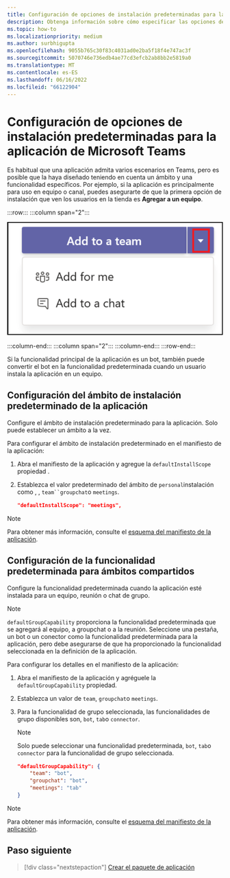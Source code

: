 ```yaml
---
title: Configuración de opciones de instalación predeterminadas para la aplicación
description: Obtenga información sobre cómo especificar las opciones de instalación predeterminadas de la aplicación de Teams y la funcionalidad predeterminada para los ámbitos compartidos.
ms.topic: how-to
ms.localizationpriority: medium
ms.author: surbhigupta
ms.openlocfilehash: 9055b765c30f83c4031ad0e2ba5f18f4e747ac3f
ms.sourcegitcommit: 5070746e736edb4ae77cd3efcb2ab8bb2e5819a0
ms.translationtype: MT
ms.contentlocale: es-ES
ms.lasthandoff: 06/16/2022
ms.locfileid: "66122904"
---
```

# <a name="configure-default-install-options-for-your-microsoft-teams-app"></a>Configuración de opciones de instalación predeterminadas para la aplicación de Microsoft Teams

Es habitual que una aplicación admita varios escenarios en Teams, pero es posible que la haya diseñado teniendo en cuenta un ámbito y una funcionalidad específicos. Por ejemplo, si la aplicación es principalmente para uso en equipo o canal, puedes asegurarte de que la primera opción de instalación que ven los usuarios en la tienda es **Agregar a un equipo**.

:::row:::
   :::column span="2":::

![Ejemplo de lista desplegable Agregar una aplicación](../../assets/images/compose-extensions/addanapp.png)

   :::column-end:::
   :::column span="2":::
   :::column-end:::
:::row-end:::

Si la funcionalidad principal de la aplicación es un bot, también puede convertir el bot en la funcionalidad predeterminada cuando un usuario instala la aplicación en un equipo.

## <a name="configure-your-apps-default-install-scope"></a>Configuración del ámbito de instalación predeterminado de la aplicación

Configure el ámbito de instalación predeterminado para la aplicación. Solo puede establecer un ámbito a la vez.

Para configurar el ámbito de instalación predeterminado en el manifiesto de la aplicación:

1. Abra el manifiesto de la aplicación y agregue la `defaultInstallScope` propiedad .
2. Establezca el valor predeterminado del ámbito de `personal`instalación como , , `team``groupchat`o `meetings`.

    ```json
    "defaultInstallScope": "meetings",
    ```

> [!NOTE]
> Para obtener más información, consulte el [esquema del manifiesto de la aplicación](~/resources/schema/manifest-schema.md).

## <a name="configure-the-default-capability-for-shared-scopes"></a>Configuración de la funcionalidad predeterminada para ámbitos compartidos

Configure la funcionalidad predeterminada cuando la aplicación esté instalada para un equipo, reunión o chat de grupo.

> [!NOTE]
> `defaultGroupCapability` proporciona la funcionalidad predeterminada que se agregará al equipo, a groupchat o a la reunión. Seleccione una pestaña, un bot o un conector como la funcionalidad predeterminada para la aplicación, pero debe asegurarse de que ha proporcionado la funcionalidad seleccionada en la definición de la aplicación.

Para configurar los detalles en el manifiesto de la aplicación:

1. Abra el manifiesto de la aplicación y agréguele la `defaultGroupCapability` propiedad.
2. Establezca un valor de `team`, `groupchat`o `meetings`.
3. Para la funcionalidad de grupo seleccionada, las funcionalidades de grupo disponibles son, `bot`, `tab`o `connector`.

    > [!NOTE]
    > Solo puede seleccionar una funcionalidad predeterminada, `bot`, `tab`o `connector` para la funcionalidad de grupo seleccionada.

    ```json
    "defaultGroupCapability": {
        "team": "bot",
        "groupchat": "bot",
        "meetings": "tab"
    }
    ```

> [!NOTE]
> Para obtener más información, consulte el [esquema del manifiesto de la aplicación](~/resources/schema/manifest-schema.md).

## <a name="next-step"></a>Paso siguiente

> [!div class="nextstepaction"]
> [Crear el paquete de aplicación](~/concepts/build-and-test/apps-package.md)
